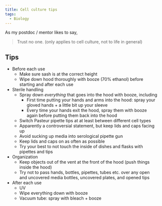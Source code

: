 ```yaml
---
title: Cell culture tips
tags:
  - Biology
---
```

As my postdoc / mentor likes to say, 
> Trust no one. (only applies to cell culture, not to life in general)

## Tips
- Before each use
	- Make sure sash is at the correct height 
	- Wipe down hood thoroughly with booze (70% ethanol) before starting and after each use
- Sterile handling
	- Spray down *everything* that goes into the hood with booze, including 
		- First time putting your hands and arms into the hood: spray your gloved hands + a little bit up your sleeve
		- Every time your hands exit the hood, spray them with booze again before putting them back into the hood
	- Switch Pasteur pipette tips at at least between different cell types
	- Apparently a controversial statement, but keep lids and caps facing up 
	- Avoid sucking up media into serological pipette gun 
	- Keep lids and caps on as often as possible
	- Try your best to not touch the inside of dishes and flasks with pipettes and tips
- Organization
	- Keep objects out of the vent at the front of the hood (push things inside the hood)
	- Try not to pass hands, bottles, pipettes, tubes etc. over any open and uncovered media bottles, uncovered plates, and opened tips
- After each use
	- UV 
	- Wipe everything down with booze
	- Vacuum tube: spray with bleach + booze
